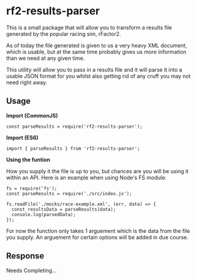 # rf2-results-parser
This is a small package that will allow you to transform a results file generated by the popular racing sim, rFactor2.

As of today the file generated is given to us a very heavy XML document, which is usable, but at the same time probably gives us more information than we need at any given time.

This utility will allow you to pass in a results file and it will parse it into a usable JSON format for you whilst also getting rid of any cruff you may not need right away.

## Usage

**Import (CommonJS)**
```
const parseResults = require('rf2-results-parser');
```

**Import (ES6)**
```
import { parseResults } from 'rf2-results-parser';
```

**Using the funtion**

How you supply it the file is up to you, but chances are you will be using it within an API. Here is an example when using Node's FS module:
```
fs = require('fs');
const parseResults = require('./src/index.js');

fs.readFile('./mocks/race-example.xml', (err, data) => {
  const resultsData = parseResults(data);
  console.log(parsedData);
});

```

For now the function only takes 1 arguement which is the data from the file you supply. An arguement for certain options will be added in due course.

## Response

Needs Completing...